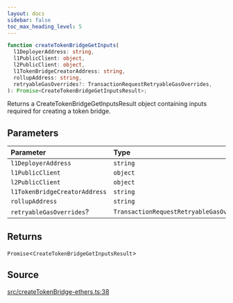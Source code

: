 ```yaml
---
layout: docs
sidebar: false
toc_max_heading_level: 5
---
```


```ts
function createTokenBridgeGetInputs(
  l1DeployerAddress: string,
  l1PublicClient: object,
  l2PublicClient: object,
  l1TokenBridgeCreatorAddress: string,
  rollupAddress: string,
  retryableGasOverrides?: TransactionRequestRetryableGasOverrides,
): Promise<CreateTokenBridgeGetInputsResult>;
```

Returns a CreateTokenBridgeGetInputsResult object containing inputs
required for creating a token bridge.

## Parameters

| Parameter                     | Type                                      |
| :---------------------------- | :---------------------------------------- |
| `l1DeployerAddress`           | `string`                                  |
| `l1PublicClient`              | `object`                                  |
| `l2PublicClient`              | `object`                                  |
| `l1TokenBridgeCreatorAddress` | `string`                                  |
| `rollupAddress`               | `string`                                  |
| `retryableGasOverrides`?      | `TransactionRequestRetryableGasOverrides` |

## Returns

`Promise`\<`CreateTokenBridgeGetInputsResult`\>

## Source

[src/createTokenBridge-ethers.ts:38](https://github.com/OffchainLabs/arbitrum-orbit-sdk/blob/cfcbd32d6879cf7817a33b24f062a0fd879ea257/src/createTokenBridge-ethers.ts#L38)
